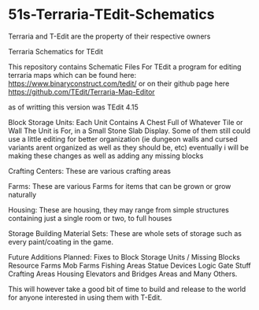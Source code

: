 # 51s-Terraria-TEdit-Schematics
Terraria and T-Edit are the property of their respective owners

Terraria Schematics for TEdit

This repository contains Schematic Files For TEdit a program for editing terraria maps which can be found here:
https://www.binaryconstruct.com/tedit/
or on their github page here
https://github.com/TEdit/Terraria-Map-Editor

as of writting this version was TEdit 4.15

Block Storage Units:
Each Unit Contains A Chest Full of Whatever Tile or Wall The Unit is For, in a Small Stone Slab Display.
Some of them still could use a little editing for better organization (ie dungeon walls and cursed variants arent organized as well as they should be, etc)
eventually i will be making these changes as well as adding any missing blocks

Crafting Centers:
These are various crafting areas

Farms:
These are various Farms for items that can be grown or grow naturally

Housing:
These are housing, they may range from simple structures containing just a single room or two, to full houses

Storage Building Material Sets:
These are whole sets of storage such as every paint/coating in the game.


Future Additions Planned:
Fixes to Block Storage Units / Missing Blocks
Resource Farms
Mob Farms
Fishing Areas
Statue Devices
Logic Gate Stuff
Crafting Areas
Housing
Elevators and Bridges
Areas
and Many Others.

This will however take a good bit of time to build and release to the world for anyone interested in using them with T-Edit.


